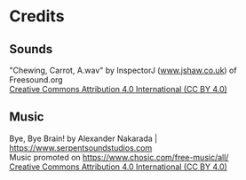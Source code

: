 # Credits
## Sounds
"Chewing, Carrot, A.wav" by InspectorJ (www.jshaw.co.uk) of Freesound.org  
[Creative Commons Attribution 4.0 International (CC BY 4.0)](https://creativecommons.org/licenses/by/4.0/)
## Music
Bye, Bye Brain! by Alexander Nakarada | https://www.serpentsoundstudios.com  
Music promoted on https://www.chosic.com/free-music/all/  
[Creative Commons Attribution 4.0 International (CC BY 4.0)](https://creativecommons.org/licenses/by/4.0/)